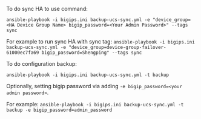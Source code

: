 To do sync HA to use command: 
```
ansible-playbook -i bigips.ini backup-ucs-sync.yml -e "device_group=<HA Device Group Name> bigip_password=<Your Admin Password>" --tags sync
```

For example to run sync HA with sync tag:
    `ansible-playbook -i bigips.ini backup-ucs-sync.yml -e "device_group=device-group-failover-61000ec7fa69 bigip_password=Shengping" --tags sync`

To do configuration backup: 

```
ansible-playbook -i bigips.ini backup-ucs-sync.yml -t backup
```

Optionally, setting bigip password via adding `-e bigip_password=<your admin password>`.

For example: `ansible-playbook -i bigips.ini backup-ucs-sync.yml -t backup -e bigip_password=admin_password`